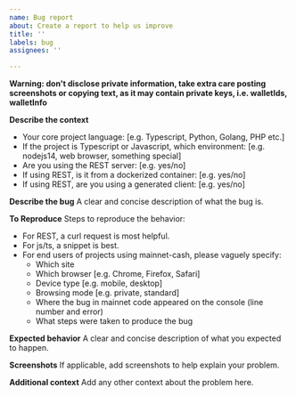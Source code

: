 ```yaml
---
name: Bug report
about: Create a report to help us improve
title: ''
labels: bug
assignees: ''

---
```


**Warning: don't disclose private information, take extra care posting screenshots or copying text, as it may contain private keys, i.e. walletIds, walletInfo**


**Describe the context**
 - Your core project language: [e.g. Typescript, Python, Golang, PHP etc.]
 - If the project is Typescript or Javascript, which environment: [e.g. nodejs14, web browser, something special]
 - Are you using the REST server: [e.g. yes/no]
 - If using REST, is it from a dockerized container: [e.g. yes/no]
 - If using REST, are you using a generated client: [e.g. yes/no]

**Describe the bug**
A clear and concise description of what the bug is.

**To Reproduce**
Steps to reproduce the behavior:
- For REST, a curl request is most helpful.
- For js/ts, a snippet is best.
- For end users of projects using mainnet-cash, please vaguely specify:
  - Which site
  - Which browser [e.g. Chrome, Firefox, Safari]
  - Device type [e.g. mobile, desktop]
  - Browsing mode [e.g. private, standard]
  - Where the bug in mainnet code appeared on the console (line number and error)
  - What steps were taken to produce the bug

**Expected behavior**
A clear and concise description of what you expected to happen.

**Screenshots**
If applicable, add screenshots to help explain your problem.

**Additional context**
Add any other context about the problem here.
